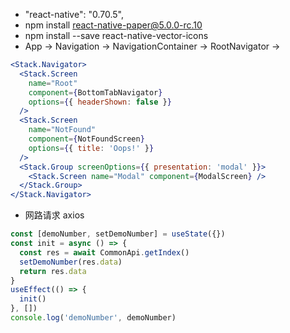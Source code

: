 - "react-native": "0.70.5",
- npm install react-native-paper@5.0.0-rc.10
- npm install --save react-native-vector-icons
- App -> Navigation -> NavigationContainer -> RootNavigator ->

```jsx
<Stack.Navigator>
  <Stack.Screen
    name="Root"
    component={BottomTabNavigator}
    options={{ headerShown: false }}
  />
  <Stack.Screen
    name="NotFound"
    component={NotFoundScreen}
    options={{ title: 'Oops!' }}
  />
  <Stack.Group screenOptions={{ presentation: 'modal' }}>
    <Stack.Screen name="Modal" component={ModalScreen} />
  </Stack.Group>
</Stack.Navigator>
```

- 网路请求 axios

```jsx
const [demoNumber, setDemoNumber] = useState({})
const init = async () => {
  const res = await CommonApi.getIndex()
  setDemoNumber(res.data)
  return res.data
}
useEffect(() => {
  init()
}, [])
console.log('demoNumber', demoNumber)
```
